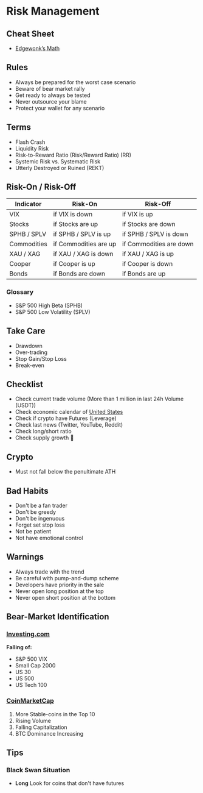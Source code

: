 # Risk Management

<!--
https://www.investing.com/economic-calendar/
-->

## Cheat Sheet

- [Edgewonk’s Math](/assets/files/trading/edgewonks-math-cheatsheet.pdf)

## Rules

- Always be prepared for the worst case scenario
- Beware of bear market rally
- Get ready to always be tested
- Never outsource your blame
- Protect your wallet for any scenario

## Terms

- Flash Crash
- Liquidity Risk
- Risk-to-Reward Ratio (Risk/Reward Ratio) (RR)
- Systemic Risk vs. Systematic Risk
- Utterly Destroyed or Ruined (REKT)

## Risk-On / Risk-Off

| Indicator   | Risk-On               | Risk-Off                |
| ----------- | --------------------- | ----------------------- |
| VIX         | if VIX is down        | if VIX is up            |
| Stocks      | if Stocks are up      | if Stocks are down      |
| SPHB / SPLV | if SPHB / SPLV is up  | if SPHB / SPLV is down  |
| Commodities | if Commodities are up | if Commodities are down |
| XAU / XAG   | if XAU / XAG is down  | if XAU / XAG is up      |
| Cooper      | if Cooper is up       | if Cooper is down       |
| Bonds       | if Bonds are down     | if Bonds are up         |

### Glossary

- S&P 500 High Beta (SPHB)
- S&P 500 Low Volatility (SPLV)

## Take Care

- Drawdown
- Over-trading
- Stop Gain/Stop Loss
- Break-even

## Checklist

- Check current trade volume (More than 1 million in last 24h Volume (USDT))
- Check economic calendar of [United States](https://mql5.com/en/economic-calendar/united-states)
- Check if crypto have Futures (Leverage)
- Check last news (Twitter, YouTube, Reddit)
- Check long/short ratio
- Check supply growth 🔼

## Crypto

- Must not fall below the penultimate ATH

## Bad Habits

- Don't be a fan trader
- Don't be greedy
- Don't be ingenuous
- Forget set stop loss
- Not be patient
- Not have emotional control

## Warnings

- Always trade with the trend
- Be careful with pump-and-dump scheme
- Developers have priority in the sale
- Never open long position at the top
- Never open short position at the bottom

## Bear-Market Identification

### [Investing.com](https://investing.com/indices/indices-futures)

**Falling of:**

- S&P 500 VIX
- Small Cap 2000
- US 30
- US 500
- US Tech 100

### [CoinMarketCap](https://coinmarketcap.com/)

1. More Stable-coins in the Top 10
2. Rising Volume
3. Falling Capitalization
4. BTC Dominance Increasing

## Tips

### Black Swan Situation

- **Long** Look for coins that don't have futures
